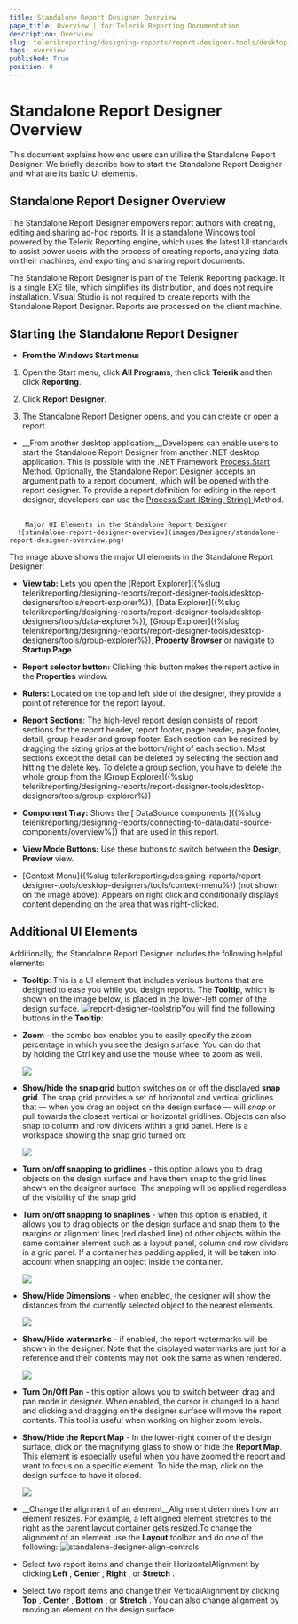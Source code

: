 ```yaml
---
title: Standalone Report Designer Overview
page_title: Overview | for Telerik Reporting Documentation
description: Overview
slug: telerikreporting/designing-reports/report-designer-tools/desktop-designers/standalone-report-designer/overview
tags: overview
published: True
position: 0
---
```


# Standalone Report Designer Overview



This document explains how end users can utilize the Standalone Report Designer. We briefly describe how to start the Standalone Report Designer
        and what are its basic UI elements.
      

## Standalone Report Designer Overview

The Standalone Report Designer empowers report authors with creating, editing and sharing ad-hoc reports. It is a standalone
          Windows tool powered by the Telerik Reporting engine, which uses the latest UI standards to assist power users with the process
          of creating reports, analyzing data on their machines, and exporting and sharing report documents.
        

The Standalone Report Designer is part of the Telerik Reporting package. It is a single EXE file, which simplifies its distribution,
          and does not require installation. Visual Studio is not required to create reports with the Standalone Report Designer. Reports are processed on the client machine.
        

## Starting the Standalone Report Designer

* __From the Windows Start menu:__

1. Open the Start menu, click __All Programs__, then click  __Telerik__ and then
                  click __Reporting__.
                

1. Click __Report Designer__.
                

1. The Standalone Report Designer opens, and you can create or open a report.
                

* __From another desktop application:__Developers can enable users to start the Standalone Report Designer from another .NET desktop application. This is possible with the .NET Framework
              [
                  Process.Start
                ](
                  http://msdn.microsoft.com/en-us/library/vstudio/system.diagnostics.process.start
                ) Method.
              Optionally, the Standalone Report Designer accepts an argument path to a report document, which will be opened with the report designer. 
              To provide a report definition for editing in the report designer, developers can use the
              [
                  Process.Start (String, String)
                ](
                  http://msdn.microsoft.com/en-us/library/vstudio/h6ak8zt5
                ) Method.
            

## 
        Major UI Elements in the Standalone Report Designer
      ![standalone-report-designer-overview](images/Designer/standalone-report-designer-overview.png)

The image above shows the major UI elements in the Standalone Report Designer:
        

* __View tab:__
              Lets you open the
              [Report Explorer]({%slug telerikreporting/designing-reports/report-designer-tools/desktop-designers/tools/report-explorer%}),
              [Data Explorer]({%slug telerikreporting/designing-reports/report-designer-tools/desktop-designers/tools/data-explorer%}),
              [Group Explorer]({%slug telerikreporting/designing-reports/report-designer-tools/desktop-designers/tools/group-explorer%}),
              __Property Browser__
              or navigate to __Startup Page__

* __Report selector button:__ Clicking this button makes the report active in the __Properties__ window.
            

* __Rulers:__ Located on the top and left side of the designer, they provide a point of reference for the report layout.
            

* __Report Sections__: The high-level report
              design consists of report sections for the report header, report footer, page
              header, page footer, detail, group header and group footer. Each section can be
              resized by dragging the sizing grips at the bottom/right of each section. Most
              sections except the detail can be deleted by selecting the section and hitting
              the delete key. To delete a group section, you have to delete the whole group from
              the [Group Explorer]({%slug telerikreporting/designing-reports/report-designer-tools/desktop-designers/tools/group-explorer%})

* __Component Tray:__ Shows the [
                DataSource components
              ]({%slug telerikreporting/designing-reports/connecting-to-data/data-source-components/overview%}) that are used in this report.
            

* __View Mode Buttons:__ Use these buttons to switch
              between the __Design__, __Preview__ view.
            

* [Context Menu]({%slug telerikreporting/designing-reports/report-designer-tools/desktop-designers/tools/context-menu%}) (not shown on the image above):
              Appears on right click and conditionally displays content depending on the area that was right-clicked.
            



## Additional UI Elements

Additionally, the Standalone Report Designer includes the following helpful elements:
        

* __Tooltip__: This is a UI element that includes various buttons that are designed to ease you while you design reports.
              The __Tooltip__, which is shown on the image below, is placed in the lower-left corner of the design surface.
            ![report-designer-toolstrip](images/Designer/report-designer-toolstrip.png)You will find the following buttons in the __Tooltip__:

* __Zoom__ - the combo box enables you to easily specify the zoom percentage in which you see the design surface. You can do that by holding the Ctrl key and use the mouse wheel to zoom as well.
                  
  ![](images/snapGrid.png)

* __Show/hide the snap grid__ button switches on or off the displayed __snap grid__.
                  The snap grid provides a set of horizontal and vertical gridlines that — when you drag an object on the design surface — will *snap*
                  or pull towards the closest vertical or horizontal gridlines. Objects can also snap to column and row dividers within a grid panel.
                  Here is a workspace showing the snap grid turned on:
                  
  ![](images/snapGrid1.png)

* __Turn on/off snapping to gridlines__ - this option allows you to drag objects on the design surface and have them snap to the grid lines shown on the designer surface.
                  The snapping will be applied regardless of the visibility of the snap grid.
                

* __Turn on/off snapping to snaplines__ - when this option is enabled, it allows you to drag objects on the design surface and snap them
                  to the margins or alignment lines (red dashed line) of other objects within the same container element such as a layout panel, column and row dividers
                  in a grid panel. If a container has padding applied, it will be taken into account when snapping an object inside the container.
                  
  ![](images/snapGrid2.png)

* __Show/Hide Dimensions__ - when enabled, the designer will show the distances from the currently selected object to the nearest elements.
                  
  ![](images/snapGrid3.png)

* __Show/Hide watermarks__ - if enabled, the report watermarks will be shown in the designer. Note that the displayed watermarks are just for a reference
                  and their contents may not look the same as when rendered.
                  
  ![](images/snapGrid3.png)

* __Turn On/Off Pan__ - this option allows you to switch between drag and pan mode in designer.
                  When enabled, the cursor is changed to a hand and clicking and dragging on the designer surface will move the report contents. This tool is useful when working on higher zoom levels.
                

* __Show/Hide the Report Map__ - In the lower-right corner of the design surface, click on the magnifying glass to show or hide
              the __Report Map__. This element is especially useful when you have zoomed the report and want to focus on a specific element. To hide the map, click on the design surface to have it closed.
              
  ![](images/snapGrid4.png)

* __Change the alignment of an element__Alignment determines how an element resizes. For example, a left aligned element stretches to the right as the parent layout container gets resized.To change the alignment of an element use the __Layout__ toolbar and do *one* of the following:
            ![standalone-designer-align-controls](images/Designer/standalone-designer-align-controls.png)

* Select two report items and change their HorizontalAlignment by clicking __Left__ , __Center__ , __Right__ , or __Stretch__ .
                

* Select two report items and change their VerticalAlignment by clicking __Top__ , __Center__ , __Bottom__ , or __Stretch__ .
                You can also change alignment by moving an element on the design surface. 
